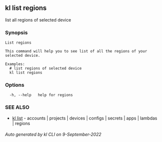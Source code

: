 ## kl list regions

list all regions of selected device

### Synopsis

```
List regions

This command will help you to see list of all the regions of your selected device. 

Examples:
  # list regions of selected device
  kl list regions

```

### Options

```
  -h, --help   help for regions
```

### SEE ALSO

* [kl list](kl_list.md)  - accounts | projects | devices | configs | secrets | apps | lambdas | regions

###### Auto generated by kl CLI on 9-September-2022
